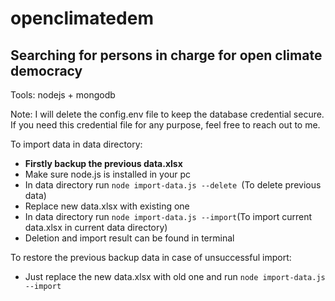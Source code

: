 # openclimatedem
Searching for persons in charge for open climate democracy
-

Tools: nodejs + mongodb

Note: I will delete the config.env file to keep the database credential secure. If you need this credential file for any purpose, feel free to reach out to me.

To import data in data directory:
- **Firstly backup the previous data.xlsx**
- Make sure node.js is installed in your pc
- In data directory run ```node import-data.js --delete ```(To delete previous data)
- Replace new data.xlsx with existing one 
- In data directory run ``` node import-data.js --import ```(To import current data.xlsx in current data directory)
- Deletion and import result can be found in terminal

To restore the previous backup data in case of unsuccessful import:
- Just replace the new data.xlsx with old one and run ``` node import-data.js --import ```

